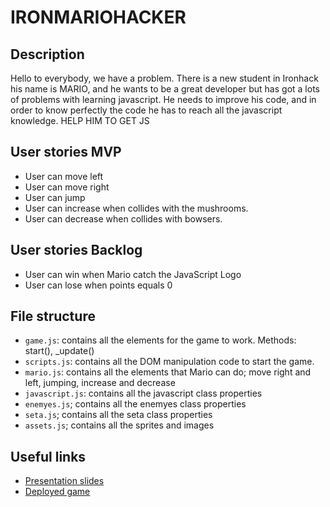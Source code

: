 # IRONMARIOHACKER

<!-- When you finish, add a nice screenshot of your game -->
<!--[<img src="./images/demomario.png">]()-->


## Description

Hello to everybody, we have a problem. There is a new student in Ironhack his name is MARIO, and he wants to be a great developer
but has got a lots of problems with learning javascript. He needs to improve his code, and in order to know perfectly the code 
he has to reach all the javascript knowledge. HELP HIM TO GET JS 

## User stories MVP

- User can move left
- User can move right
- User can jump
- User can increase when collides with the mushrooms.
- User can decrease when collides with bowsers.

## User stories Backlog

- User can win when Mario catch the JavaScript Logo
- User can lose when points equals 0

## File structure

- <code>game.js</code>: contains all the elements for the game to work. Methods: start(), \_update()
- <code>scripts.js</code>: contains all the DOM manipulation code to start the game.
- <code>mario.js</code>: contains all the elements that Mario can do; move right and left, jumping, increase and decrease
- <code>javascript.js</code>: contains all  the  javascript class properties
- <code>enemyes.js</code>; contains all  the  enemyes class  properties
- <code>seta.js</code>; contains all  the  seta class properties
- <code>assets.js</code>; contains all the sprites and images
## Useful links

<!-- When you finish, add these links and commit -->

- [Presentation slides](https://slides.com/d/9feAlns/live)
- [Deployed game]()
